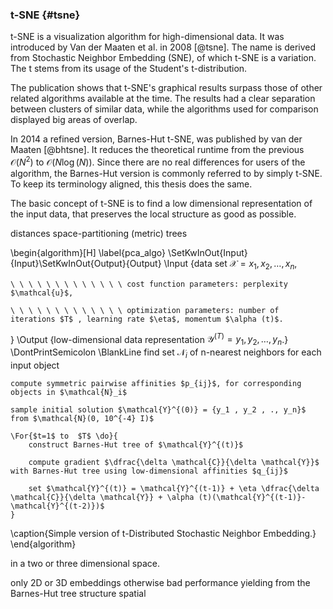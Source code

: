 ### t-SNE {#tsne}
t-SNE is a visualization algorithm for high-dimensional data.
It was introduced by Van der Maaten et al. in 2008 [@tsne].
The name is derived from Stochastic Neighbor Embedding (SNE), of which t-SNE is a variation.
The t stems from its usage of the Student's t-distribution.

The publication shows that t-SNE's graphical results surpass those of other related algorithms available at the time.
The results had a clear separation between clusters of similar data, while the algorithms used for comparison displayed big areas of overlap.

In 2014 a refined version, Barnes-Hut t-SNE, was published by van der Maaten [@bhtsne].
It reduces the theoretical runtime from the previous $\mathcal{O}(N^2)$ to $\mathcal{O}(N \log(N))$.
Since there are no real differences for users of the algorithm, the Barnes-Hut version is commonly referred to by simply t-SNE.
To keep its terminology aligned, this thesis does the same.

The basic concept of t-SNE is to find a low dimensional representation of the input data, that preserves the local structure as good as possible.

distances
space-partitioning (metric) trees

<!--\SetAlgoLined-->
<!--\KwResult{Write here the result}-->
<!--TODO remove line numbering-->
\begin{algorithm}[H]
\label{pca_algo}
\SetKwInOut{Input}{Input}\SetKwInOut{Output}{Output}
\Input {data set $\mathcal{X} = {x_1, x_2, …, x_n}$,
                
    \ \ \ \ \ \ \ \ \ \ \ \ \ cost function parameters: perplexity $\mathcal{u}$,
    
    \ \ \ \ \ \ \ \ \ \ \ \ \ optimization parameters: number of iterations $T$ , learning rate $\eta$, momentum $\alpha (t)$.
}
\Output {low-dimensional data representation $\mathcal{Y}^{(T)} = {y_1, y_2, …, y_n }$.}
\DontPrintSemicolon
\BlankLine
    find set $\mathcal{N}_i$ of n-nearest neighbors for each input object
    
    compute symmetric pairwise affinities $p_{ij}$, for corresponding objects in $\mathcal{N}_i$
    
    sample initial solution $\mathcal{Y}^{(0)} = {y_1 , y_2 , ., y_n}$ from $\mathcal{N}(0, 10^{-4} I)$

    \For{$t=1$ to  $T$ \do}{
        construct Barnes-Hut tree of $\mathcal{Y}^{(t)}$
        
        compute gradient $\dfrac{\delta \mathcal{C}}{\delta \mathcal{Y}}$ with Barnes-Hut tree using low-dimensional affinities $q_{ij}$
        
        set $\mathcal{Y}^{(t)} = \mathcal{Y}^{(t-1)} + \eta \dfrac{\delta \mathcal{C}}{\delta \mathcal{Y}} + \alpha (t)(\mathcal{Y}^{(t-1)}-\mathcal{Y}^{(t-2)})$
    }
\caption{Simple version of t-Distributed Stochastic Neighbor Embedding.}
\end{algorithm}

<!--    compute pairwise affinities $p_{j|i}$-->
<!-- set $p_{ij} = \dfrac{p_{j|i} +  p_{i|j}}{2n}$-->

 in a two or three dimensional space.

only 2D or 3D embeddings
otherwise bad performance
yielding from the Barnes-Hut tree structure
spatial 




<!--,  of t-SNE. It, that uses a Barnes-Hut [@Barnes1986] tree structure. The data is represented differently to bundle negligible calculations, which have only minimal impact on the outcome of the algorithm. This allows for a theoretical and practical speed-up of the algorithm.-->


<!-- is an dimension reduction algorithm that maps data points with high dimensional complexity to lower dimensional representations. It tries to preserve locality in between the points while doing so.-->

<!--#### t-SNE-->
<!--#### BH-SNE-->
<!--O(N log(N)), O(N) Speicher-->

<!--uses vantage-point tree-->
<!--P.N. Yianilos. Data structures and algorithms for nearest neighbor search in general metric-->
<!--spaces. In Proceedings of the ACM-SIAM Symposium on Discrete Algorithms, pages-->
<!--311–321, 1993.-->



<!--#### Other Optimized Versions of t-SNE-->


<!-- ![A figure.](figures/fslogo.pdf){width=50%} -->



<!--### t-SNE and BH-TSNE-->
<!--The fundamental algorithms to this work. t-SNE [@tsne] is an dimension reduction algorithm that maps data points with high dimensional complexity to lower dimensional representations. It tries to preserve locality in between the points while doing so.-->

<!--BH-TSNE [@Maaten2014] is an enhanced version of t-SNE, that uses a Barnes-Hut [@Barnes1986] tree structure. The data is represented differently to bundle negligible calculations, which have only minimal impact on the outcome of the algorithm. This allows for a theoretical and practical speed-up of the algorithm.-->


